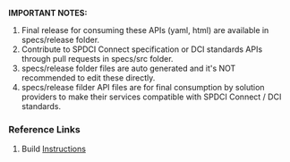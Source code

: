 **IMPORTANT NOTES:**
1. Final release for consuming these APIs (yaml, html) are available in specs/release folder.
2. Contribute to SPDCI Connect specification or DCI standards APIs through pull requests in specs/src folder.
3. specs/release folder files are auto generated and it's NOT recommended to edit these directly. 
4. specs/release filder API files are for final consumption by solution providers to make their services compatible with SPDCI Connect / DCI standards.

### Reference Links
1. Build [Instructions](../build/build_instructions.md)
